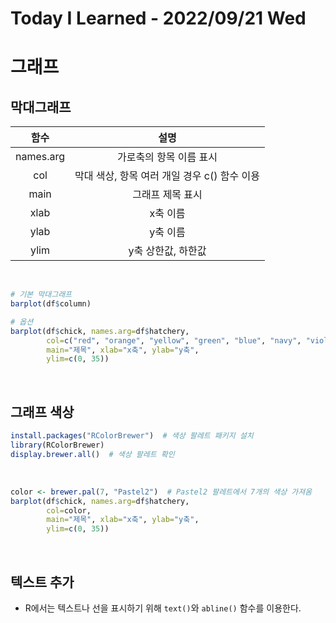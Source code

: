 # Today I Learned - 2022/09/21 Wed

# 그래프
## 막대그래프
|함수|설명|
|:---:|:---:|
|names.arg|가로축의 항목 이름 표시|
|col|막대 색상, 항목 여러 개일 경우 c() 함수 이용|
|main|그래프 제목 표시|
|xlab|x축 이름|
|ylab|y축 이름|
|ylim|y축 상한값, 하한값|

<br>

```r
# 기본 막대그래프
barplot(df$column)

# 옵션
barplot(df$chick, names.arg=df$hatchery,
        col=c("red", "orange", "yellow", "green", "blue", "navy", "violet"),
        main="제목", xlab="x축", ylab="y축",
        ylim=c(0, 35))
```
<br>

## 그래프 색상
```r
install.packages("RColorBrewer")  # 색상 팔레트 패키지 설치
library(RColorBrewer)
display.brewer.all()  # 색상 팔레트 확인
```
<br>

```r
color <- brewer.pal(7, "Pastel2")  # Pastel2 팔레트에서 7개의 색상 가져옴
barplot(df$chick, names.arg=df$hatchery,
        col=color,
        main="제목", xlab="x축", ylab="y축",
        ylim=c(0, 35))
```
<br>

## 텍스트 추가
- R에서는 텍스트나 선을 표시하기 위해 `text()`와 `abline()` 함수를 이용한다.
